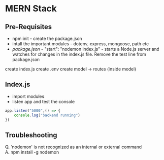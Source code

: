 # MERN Stack

## Pre-Requisites

* npm init - create the package.json
* intall the important modules - dotenv, express, mongoose, path etc
* *package.json* - "start": "nodemon index.js" -  starts a Node.js server and watches for changes in the index.js file. Remove the test line from package.json

create index.js
create .env
create model -> routes (inside model)

## Index.js

* import modules 
* listen app and test the console
```js
app.listen("5000",() => {
    console.log("backend running")
})
```

## Troubleshooting

Q. 'nodemon' is not recognized as an internal or external command <br>
A. npm install -g nodemon 

